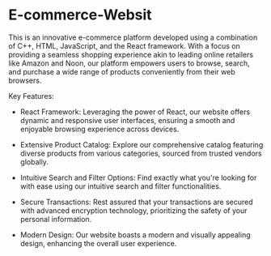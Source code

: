 # E-commerce-Websit
This is an innovative e-commerce platform developed using a combination of C++, HTML, JavaScript, and the React framework. With a focus on providing a seamless shopping experience akin to leading online retailers like Amazon and Noon, our platform empowers users to browse, search, and purchase a wide range of products conveniently from their web browsers.

Key Features:

-  React Framework: Leveraging the power of React, our website offers dynamic and responsive user interfaces, ensuring a smooth and enjoyable browsing experience across devices.

-  Extensive Product Catalog: Explore our comprehensive catalog featuring diverse products from various categories, sourced from trusted vendors globally.

-  Intuitive Search and Filter Options: Find exactly what you're looking for with ease using our intuitive search and filter functionalities.

-  Secure Transactions: Rest assured that your transactions are secured with advanced encryption technology, prioritizing the safety of your personal information.

-  Modern Design: Our website boasts a modern and visually appealing design, enhancing the overall user experience.
